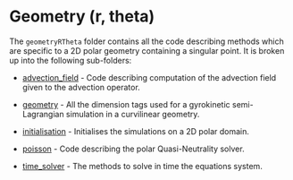 # Geometry (r, theta)

The `geometryRTheta` folder contains all the code describing methods which are specific to a 2D polar geometry containing a singular point. It is broken up into the following sub-folders:

- [advection\_field](./advection_field/README.md) - Code describing computation of the advection field given to the advection operator.

- [geometry](./geometry/README.md) - All the dimension tags used for a gyrokinetic semi-Lagrangian simulation in a curvilinear geometry.

- [initialisation](./initialisation/README.md) - Initialises the simulations on a 2D polar domain.

- [poisson](./poisson/README.md) - Code describing the polar Quasi-Neutrality solver.

- [time\_solver](./time_solver/README.md) - The methods to solve in time the equations system.
